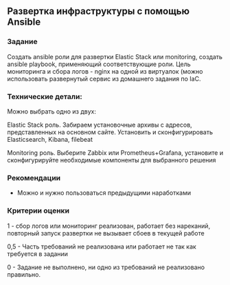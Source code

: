## Развертка инфраструктуры с помощью Ansible



### Задание

Создать ansible роли для развертки Elastic Stack или monitoring, создать ansible playbook, применяющий соответствующие роли. Цель мониторинга и сбора логов - nginx на одной из виртуалок (можно использовать развернутый сервис из домашнего задания по IaC.

### Технические детали:

Можно выбрать одно из двух:

Elastic Stack роль. Забираем установочные архивы с адресов, представленных на основном сайте. Установить и сконфигурировать Elasticsearch, Kibana, filebeat

Monitoring роль. Выберите Zabbix или Prometheus+Grafana, установите и сконфигурируйте необходимые компоненты для выбранного решения

### Рекомендации

- Можно и нужно пользоваться предыдущими наработками

### Критерии оценки

1 - сбор логов или мониторинг реализован, работает без нареканий, повторный запуск развертки не вызывает сбоев в текущей работе

0,5 - Часть требований не реализована или работает не так как требуется в задании

0 - Задание не выполнено, ни одно из требований не реализовано правильно.
